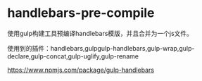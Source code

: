 # handlebars-pre-compile
使用gulp构建工具预编译handlebars模版，并且合并为一个js文件。

使用到的插件：handlebars,gulpgulp-handlebars,gulp-wrap,gulp-declare,gulp-concat,gulp-uglify,gulp-rename

https://www.npmjs.com/package/gulp-handlebars
